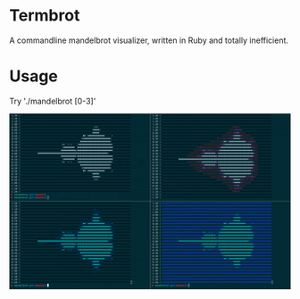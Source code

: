 # Termbrot
A commandline mandelbrot visualizer, written in Ruby and totally inefficient.

# Usage
Try './mandelbrot [0-3]'

![Termbrot](https://github.com/aantn/Termbrot/raw/master/screenshot.png)
